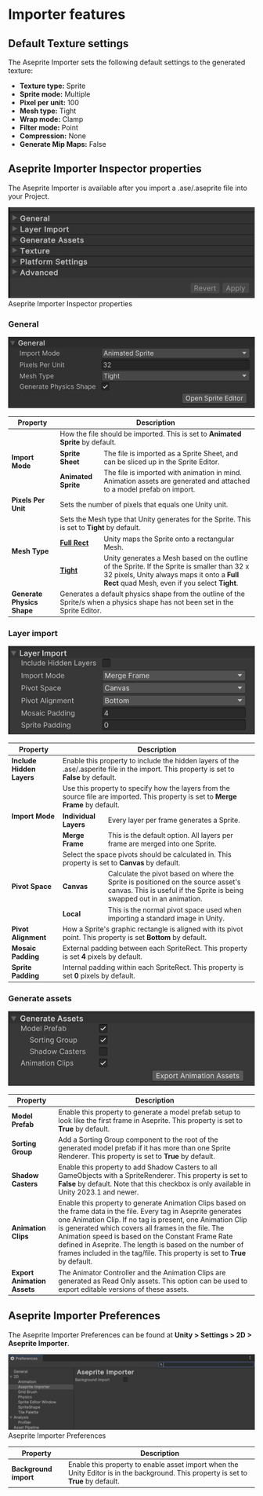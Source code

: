 # Importer features

## Default Texture settings

The Aseprite Importer sets the following default settings to the generated texture:
- <b>Texture type:</b> Sprite
- <b>Sprite mode:</b> Multiple
- <b>Pixel per unit:</b> 100
- <b>Mesh type:</b> Tight
- <b>Wrap mode:</b> Clamp
- <b>Filter mode:</b> Point
- <b>Compression:</b> None
- <b>Generate Mip Maps:</b> False

## Aseprite Importer Inspector properties
The Aseprite Importer is available after you import a .ase/.aseprite file into your Project.

![](images/Ase-Inspector-folded.png) <br/>Aseprite Importer Inspector properties

### General
![](images/Ase-General-section.png)
<table>
  <thead>
    <tr>
      <th colspan="1"><strong>Property</strong></th>
      <th colspan="2"><strong>Description</strong></th>
    </tr>
  </thead>
  <tbody>
    <tr>
      <td rowspan="3"><strong>Import Mode</strong></td>
      <td colspan="2">How the file should be imported. This is set to <b>Animated Sprite</b> by default.</td>
    </tr>
    <tr>
      <td><strong>Sprite Sheet</strong></td>
      <td>The file is imported as a Sprite Sheet, and can be sliced up in the Sprite Editor.</td>
    </tr>
    <tr>
      <td><strong>Animated Sprite</strong></td>
      <td>The file is imported with animation in mind. Animation assets are generated and attached to a model prefab on import.</td>
    </tr>
    <tr>
      <td rowspan="1"><strong>Pixels Per Unit</strong></td>
      <td colspan="2">Sets the number of pixels that equals one Unity unit.</td>
    </tr>
    <tr>
      <td rowspan="3"><strong>Mesh Type</strong></td>
      <td colspan="2">Sets the Mesh type that Unity generates for the Sprite. This is set to <b>Tight</b> by default.</td>
    </tr>
    <tr>
      <td><strong><a href="https://docs.unity3d.com/Documentation/ScriptReference/SpriteMeshType.FullRect.html">Full Rect</a></strong></td>
      <td>Unity maps the Sprite onto a rectangular Mesh.</td>
    </tr>
    <tr>
      <td><strong><a href="https://docs.unity3d.com/Documentation/ScriptReference/SpriteMeshType.Tight.html">Tight</a></strong></td>
      <td>Unity generates a Mesh based on the outline of the Sprite. If the Sprite is smaller than 32 x 32 pixels, Unity always maps it onto a <b>Full Rect</b> quad Mesh, even if you select <b>Tight</b>.</td>
    </tr>
    <tr>
      <td rowspan="1"><strong>Generate Physics Shape</strong></td>
      <td colspan="2">Generates a default physics shape from the outline of the Sprite/s when a physics shape has not been set in the Sprite Editor.</td>
    </tr>
  </tbody>
</table>

### Layer import
![](images/Ase-LayerImport-section.png)
<table>
  <thead>
    <tr>
      <th colspan="1"><strong>Property</strong></th>
      <th colspan="2"><strong>Description</strong></th>
    </tr>
  </thead>
  <tbody>
    <tr>
      <td rowspan="1"><strong>Include Hidden Layers</strong></td>
      <td colspan="2">Enable this property to include the hidden layers of the .ase/.asperite file in the import. This property is set to <b>False</b> by default.</td>
    </tr>
    <tr>
      <td rowspan="3"><strong>Import Mode</strong></td>
      <td colspan="2">Use this property to specify how the layers from the source file are imported. This property is set to <b>Merge Frame</b> by default.</td>
    </tr>
    <tr>
      <td><strong>Individual Layers</strong></td>
      <td>Every layer per frame generates a Sprite.</td>
    </tr>
    <tr>
      <td><strong>Merge Frame</strong></td>
      <td>This is the default option. All layers per frame are merged into one Sprite.</td>
    </tr>
    <tr>
      <td rowspan="3"><strong>Pivot Space</strong></td>
      <td colspan="2">Select the space pivots should be calculated in. This property is set to <b>Canvas</b> by default.</td>
    </tr>
    <tr>
      <td><strong>Canvas</strong></td>
      <td>Calculate the pivot based on where the Sprite is positioned on the source asset's canvas. This is useful if the Sprite is being swapped out in an animation.</td>
    </tr>
    <tr>
      <td><strong>Local</strong></td>
      <td>This is the normal pivot space used when importing a standard image in Unity.</td>
    </tr>
    <tr>
      <td rowspan="1"><strong>Pivot Alignment</strong></td>
      <td colspan="2">How a Sprite's graphic rectangle is aligned with its pivot point. This property is set <b>Bottom</b> by default.</td>
    </tr>
    <tr>
      <td rowspan="1"><strong>Mosaic Padding</strong></td>
      <td colspan="2">External padding between each SpriteRect. This property is set <b>4</b> pixels by default.</td>
    </tr>
    <tr>
      <td rowspan="1"><strong>Sprite Padding</strong></td>
      <td colspan="2">Internal padding within each SpriteRect. This property is set <b>0</b> pixels by default.</td>
    </tr>
  </tbody>
</table>

### Generate assets
![](images/Ase-GenerateAssets-section.png)
<table>
  <thead>
    <tr>
      <th colspan="1"><strong>Property</strong></th>
      <th colspan="2"><strong>Description</strong></th>
    </tr>
  </thead>
  <tbody>
    <tr>
      <td rowspan="1"><strong>Model Prefab</strong></td>
      <td colspan="2">Enable this property to generate a model prefab setup to look like the first frame in Aseprite. This property is set to <b>True</b> by default.</td>
    </tr>
    <tr>
      <td rowspan="1"><strong>Sorting Group</strong></td>
      <td colspan="2">Add a Sorting Group component to the root of the generated model prefab if it has more than one Sprite Renderer. This property is set to <b>True</b> by default.</td>
    </tr>
    <tr>
      <td rowspan="1"><strong>Shadow Casters</strong></td>
      <td colspan="2">Enable this property to add Shadow Casters to all GameObjects with a SpriteRenderer. This property is set to <b>False</b> by default. Note that this checkbox is only available in Unity 2023.1 and newer.</td>
    </tr>
    <tr>
      <td rowspan="1"><strong>Animation Clips</strong></td>
      <td colspan="2">Enable this property to generate Animation Clips based on the frame data in the file. Every tag in Aseprite generates one Animation Clip. If no tag is present, one Animation Clip is generated which covers all frames in the file. The Animation speed is based on the Constant Frame Rate defined in Aseprite. The length is based on the number of frames included in the tag/file. This property is set to <b>True</b> by default.</td>
    </tr>
    <tr>
      <td rowspan="1"><strong>Export Animation Assets</strong></td>
      <td colspan="2">The Animator Controller and the Animation Clips are generated as Read Only assets. This option can be used to export editable versions of these assets.</td>
    </tr>
  </tbody>
</table>

## Aseprite Importer Preferences
The Aseprite Importer Preferences can be found at <b>Unity > Settings > 2D > Aseprite Importer</b>.

![](images/Ase-Preferences.png) <br/>Aseprite Importer Preferences

<table>
  <thead>
    <tr>
      <th colspan="1"><strong>Property</strong></th>
      <th colspan="2"><strong>Description</strong></th>
    </tr>
  </thead>
  <tbody>
    <tr>
      <td rowspan="1"><strong>Background import</strong></td>
      <td colspan="2">Enable this property to enable asset import when the Unity Editor is in the background. This property is set to <b>True</b> by default.</td>
    </tr>
  </tbody>
</table>
